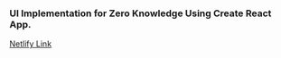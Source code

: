 ### UI Implementation for Zero Knowledge Using Create React App.

[Netlify Link](https://vigilant-wiles-4b7d39.netlify.com/ "Zero Knowledge")
